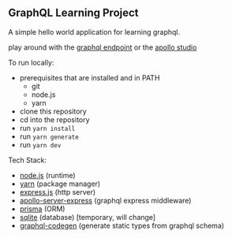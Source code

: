 ## GraphQL Learning Project

A simple hello world application for learning graphql.

play around with the [graphql endpoint](https://graphql-hello-world-ajet.herokuapp.com/graphql) or the [apollo studio](https://studio.apollographql.com/sandbox/explorer?endpoint=https%3A%2F%2Fgraphql-hello-world-ajet.herokuapp.com%2Fgraphql&explorerURLState=N4IgJg9gxgrgtgUwHYBcQC4QEcYIE4CeABAIq6FHAA6eVSRRMAzvk5TXQwwJZgf1dm%2BJAENE-LkQA2yAOYoAFgHkAZgFUWeUeNoCGABwhMUbarskMUCAB4oJF3vYYBfe693OQzoA)

To run locally:

- prerequisites that are installed and in PATH
  - git
  - node.js
  - yarn
- clone this repository
- cd into the repository
- run `yarn install`
- run `yarn generate`
- run `yarn dev`

Tech Stack:

- [node.js](https://nodejs.org/en/) (runtime)
- [yarn](https://www.npmjs.com/package/yarn) (package manager)
- [express.js](https://www.npmjs.com/package/express) (http server)
- [apollo-server-express](https://www.apollographql.com/docs/apollo-server/integrations/middleware/#apollo-server-express) (graphql express middleware)
- [prisma](https://www.prisma.io/) (ORM)
- [sqlite](https://www.sqlite.org/index.html) (database) [temporary, will change]
- [graphql-codegen](https://www.graphql-code-generator.com/) (generate static types from graphql schema)
